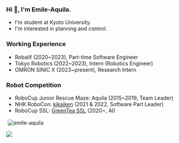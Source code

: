 <!--
**Emile-Aquila/Emile-Aquila** is a ✨ _special_ ✨ repository because its `README.md` (this file) appears on your GitHub profile.

Here are some ideas to get you started:

- 🔭 I’m currently working on ...
- 🌱 I’m currently learning ...
- 👯 I’m looking to collaborate on ...
- 🤔 I’m looking for help with ...
- 💬 Ask me about ...
- 📫 How to reach me: ...
- 😄 Pronouns: ...
- ⚡ Fun fact: ...
-->

### Hi 👋, I'm Emile-Aquila.
- I'm student at Kyoto University.
- I'm interested in planning and control.



### Working Experience
- Robalif (2020~2023), Part-time Software Engineer
- Tokyo Robotics (2022~2023), Intern (Robotics Engineer)
- OMRON SINIC X (2023~present), Research Intern


### Robot Competition
- RoboCup Junior Rescue Maze: Aquila (2015~2019, Team Leader)
- NHK RoboCon: [kikaiken](https://www.kikaiken.org/) (2021 & 2022, Software Part Leader)
- RoboCup SSL: [GreenTea SSL](https://greentea-ssl.com/) (2020~, AI)

<p>&nbsp;<img align="center" src="https://github-readme-stats.vercel.app/api?username=emile-aquila&show_icons=true&locale=en" alt="emile-aquila" /></p>

![](https://skillicons.dev/icons?i=c,cpp,rust,matlab,python,pytorch,cmake,ros,github,gitlab)
